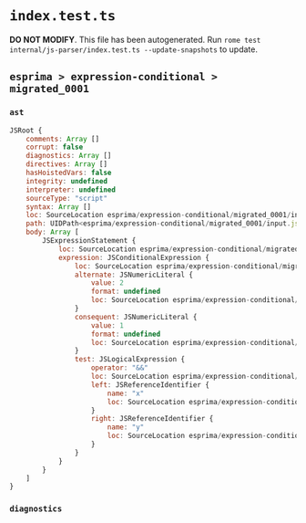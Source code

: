 # `index.test.ts`

**DO NOT MODIFY**. This file has been autogenerated. Run `rome test internal/js-parser/index.test.ts --update-snapshots` to update.

## `esprima > expression-conditional > migrated_0001`

### `ast`

```javascript
JSRoot {
	comments: Array []
	corrupt: false
	diagnostics: Array []
	directives: Array []
	hasHoistedVars: false
	integrity: undefined
	interpreter: undefined
	sourceType: "script"
	syntax: Array []
	loc: SourceLocation esprima/expression-conditional/migrated_0001/input.js 1:0-2:0
	path: UIDPath<esprima/expression-conditional/migrated_0001/input.js>
	body: Array [
		JSExpressionStatement {
			loc: SourceLocation esprima/expression-conditional/migrated_0001/input.js 1:0-1:14
			expression: JSConditionalExpression {
				loc: SourceLocation esprima/expression-conditional/migrated_0001/input.js 1:0-1:14
				alternate: JSNumericLiteral {
					value: 2
					format: undefined
					loc: SourceLocation esprima/expression-conditional/migrated_0001/input.js 1:13-1:14
				}
				consequent: JSNumericLiteral {
					value: 1
					format: undefined
					loc: SourceLocation esprima/expression-conditional/migrated_0001/input.js 1:9-1:10
				}
				test: JSLogicalExpression {
					operator: "&&"
					loc: SourceLocation esprima/expression-conditional/migrated_0001/input.js 1:0-1:6
					left: JSReferenceIdentifier {
						name: "x"
						loc: SourceLocation esprima/expression-conditional/migrated_0001/input.js 1:0-1:1 (x)
					}
					right: JSReferenceIdentifier {
						name: "y"
						loc: SourceLocation esprima/expression-conditional/migrated_0001/input.js 1:5-1:6 (y)
					}
				}
			}
		}
	]
}
```

### `diagnostics`

```

```
